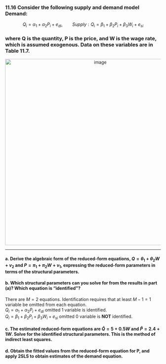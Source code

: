 ### 11.16 Consider the following supply and demand model Demand: 
$$
Q_i = \alpha_1 + \alpha_2 P_i + e_{di}, \qquad Supply: Q_i = \beta_1 + \beta_2 P_i + \beta_3 W_i + e_{si}
$$
### where Q is the quantity, P is the price, and W is the wage rate, which is assumed exogenous. Data on these variables are in Table 11.7.
<div align="center">
  <img width="600" alt="image" src="https://github.com/user-attachments/assets/8f250636-ca15-484b-ac50-ffc91f227bd4" />
</div>

---
#### a. Derive the algebraic form of the reduced-form equations, $Q = \theta_1 + \theta_2 W + v_2$ and $P = \pi_1 + \pi_2 W + v_1$, expressing the reduced-form parameters in terms of the structural parameters.

#### b. Which structural parameters can you solve for from the results in part (a)? Which equation is “identified”?

There are $M=2$ equations. Identification requires that at least $M-1=1$ variable be omitted from each equation.       
$Q_i = \alpha_1 + \alpha_2 P_i + e_{di}$ omitted 1 variable is identified.     
$Q_i = \beta_1 + \beta_2 P_i + \beta_3 W_i + e_{si}$ omitted 0 variable is **NOT** identified.  

#### c. The estimated reduced-form equations are $\hat{Q} = 5 + 0.5W$ and $\hat{P} = 2.4 + 1W$. Solve for the identified structural parameters. This is the method of indirect least squares.

#### d. Obtain the fitted values from the reduced-form equation for P, and apply 2SLS to obtain estimates of the demand equation.
